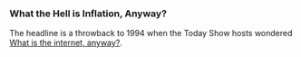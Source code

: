 ### What the Hell is Inflation, Anyway?

The headline is a throwback to 1994 when the Today Show hosts wondered [What is the internet, anyway?](https://www.youtube.com/watch?v=95-yZ-31j9A). 


